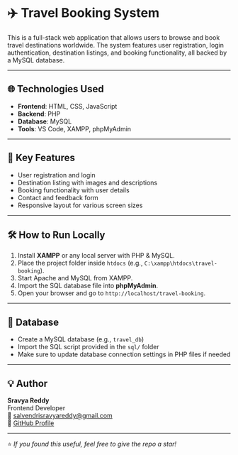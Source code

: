 # ✈️ Travel Booking System

This is a full-stack web application that allows users to browse and book travel destinations worldwide. The system features user registration, login authentication, destination listings, and booking functionality, all backed by a MySQL database.

---

## 🌐 Technologies Used

- **Frontend**: HTML, CSS, JavaScript  
- **Backend**: PHP  
- **Database**: MySQL  
- **Tools**: VS Code, XAMPP, phpMyAdmin

---

## 🔐 Key Features

- User registration and login
- Destination listing with images and descriptions
- Booking functionality with user details
- Contact and feedback form
- Responsive layout for various screen sizes

---



## 🛠️ How to Run Locally

1. Install **XAMPP** or any local server with PHP & MySQL.
2. Place the project folder inside `htdocs` (e.g., `C:\xampp\htdocs\travel-booking`).
3. Start Apache and MySQL from XAMPP.
4. Import the SQL database file into **phpMyAdmin**.
5. Open your browser and go to `http://localhost/travel-booking`.

---

## 📁 Database

- Create a MySQL database (e.g., `travel_db`)
- Import the SQL script provided in the `sql/` folder
- Make sure to update database connection settings in PHP files if needed

---

## 💡 Author

**Sravya Reddy**  
Frontend Developer  
📧 [salvendrisravyareddy@gmail.com](mailto:salvendrisravyareddy@gmail.com)  
🔗 [GitHub Profile](https://github.com/sravya7777)

---

⭐ *If you found this useful, feel free to give the repo a star!*

